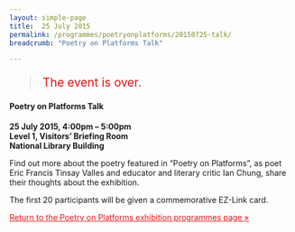```yaml
---
layout: simple-page
title:  25 July 2015
permalink: /programmes/poetryonplatforms/20150725-talk/
breadcrumb: "Poetry on Platforms Talk"

---
```


<blockquote style="color: #E21216; font-size: 150%;">The event is over.</blockquote>

#### Poetry on Platforms Talk

__25 July 2015, 4:00pm – 5:00pm__<br>
__Level 1, Visitors’ Briefing Room__<br>
__National Library Building__

Find out more about the poetry featured in “Poetry on Platforms”, as poet Eric Francis Tinsay Valles and educator and literary critic Ian Chung, share their thoughts about the exhibition.

The first 20 participants will be given a commemorative EZ-Link card.

<a href="/exhibitions/past-exhibitions/fromthestacks/programmes/" style="color:#E21216;">Return to the Poetry on Platforms exhibition programmes page &#187;</a>